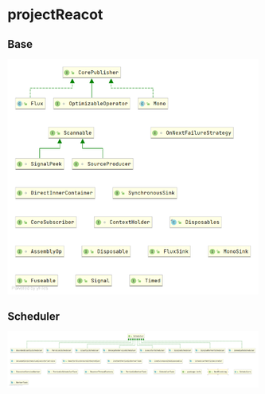 # projectReacot

## Base

![](projectReacot/base.png)

## Scheduler

![](projectReacot/scheduler.png)